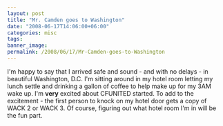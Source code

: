 ```yaml
---
layout: post
title: "Mr. Camden goes to Washington"
date: "2008-06-17T14:06:00+06:00"
categories: misc 
tags: 
banner_image: 
permalink: /2008/06/17/Mr-Camden-goes-to-Washington
---
```


I'm happy to say that I arrived safe and sound - and with no delays - in beautiful Washington, D.C. I'm sitting around in my hotel room letting my lunch settle and drinking a gallon of coffee to help make up for my 3AM wake up. I'm <b>very</b> excited about CFUNITED started. To add to the excitement - the first person to knock on my hotel door gets a copy of WACK 2 or WACK 3. Of course, figuring out what hotel room I'm in will be the fun part.